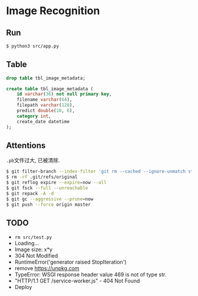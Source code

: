 # Image Recognition

## Run

``` sh
$ python3 src/app.py
```

## Table

``` sql
drop table tbl_image_metadata;

create table tbl_image_metadata (
    id varchar(36) not null primary key,
    filename varchar(64),
    filepath varchar(128),
    predict double(10, 6),
    category int,
    create_date datetime
);
```

## Attentions

`.pb`文件过大, 已被清除.

``` sh
$ git filter-branch --index-filter 'git rm --cached --ignore-unmatch static/yolov3_yanxin1000_1016.pb'
$ rm -rf .git/refs/original
$ git reflog expire --expire=now --all
$ git fsck --full --unreachable
$ git repack -A -d
$ git gc --aggressive --prune=now
$ git push --force origin master
```

## TODO

- `rm src/test.py`
- Loading...
- Image size: x*y
- 304 Not Modified
- RuntimeError('generator raised StopIteration') 
- remove https://unpkg.com
- TypeError: WSGI response header value 469 is not of type str.
- "HTTP/1.1 GET /service-worker.js" - 404 Not Found
- Deploy
